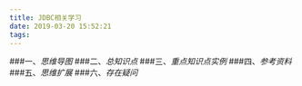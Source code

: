 ```yaml
---
title: JDBC相关学习
date: 2019-03-20 15:52:21
tags:
---
```



###一、*思维导图*
###二、*总知识点*
###三、*重点知识点实例*
###四、*参考资料*
###五、*思维扩展*
###六、*存在疑问*